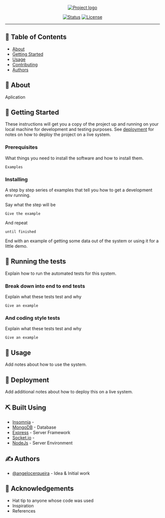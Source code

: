 <p align="center">
  <a href="" rel="noopener">
 <img src="https://i.imgur.com/eTYN8QF.png" alt="Project logo"></a>
</p>


<div align="center">

[![Status](https://img.shields.io/badge/status-active-success.svg)]()
[![License](https://img.shields.io/badge/license-MIT-blue.svg)](/LICENSE)

</div>

---



## 📝 Table of Contents

- [About](#about)
- [Getting Started](#getting_started)
- [Usage](#usage)
- [Contributing](../CONTRIBUTING.md)
- [Authors](#authors)


## 🧐 About <a name = "about"></a>

Aplication 

## 🏁 Getting Started <a name = "getting_started"></a>

These instructions will get you a copy of the project up and running on your local machine for development and testing purposes. See [deployment](#deployment) for notes on how to deploy the project on a live system.

### Prerequisites

What things you need to install the software and how to install them.

```
Examples
```

### Installing

A step by step series of examples that tell you how to get a development env running.

Say what the step will be

```
Give the example
```

And repeat

```
until finished
```

End with an example of getting some data out of the system or using it for a little demo.

## 🔧 Running the tests <a name = "tests"></a>

Explain how to run the automated tests for this system.

### Break down into end to end tests

Explain what these tests test and why

```
Give an example
```

### And coding style tests

Explain what these tests test and why

```
Give an example
```

## 🎈 Usage <a name="usage"></a>

Add notes about how to use the system.

## 🚀 Deployment <a name = "deployment"></a>

Add additional notes about how to deploy this on a live system.

## ⛏️ Built Using <a name = "built_using"></a>

- [Insomnia]() - 
- [MongoDB](https://www.mongodb.com/) - Database
- [Express](https://expressjs.com/) - Server Framework
- [Socket.io]() - 
- [NodeJs](https://nodejs.org/en/) - Server Environment

## ✍️ Authors <a name = "authors"></a>

- [@angelocerqueira](https://github.com/angelocerqueira) - Idea & Initial work



## 🎉 Acknowledgements <a name = "acknowledgement"></a>

- Hat tip to anyone whose code was used
- Inspiration
- References
